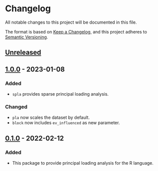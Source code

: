 # Changelog

All notable changes to this project will be documented in this file.

The format is based on [Keep a Changelog](https://keepachangelog.com/en/1.0.0/),
and this project adheres to [Semantic Versioning](https://semver.org/spec/v2.0.0.html).

## [Unreleased]

## [1.0.0] - 2023-01-08

### Added 

- `spla` provides sparse principal loading analysis.

### Changed

- `pla` now scales the dataset by default.
- `block` now includes `ev_influenced` as new parameter.


## [0.1.0] - 2022-02-12

### Added

- This package to provide principal loading analysis for the R language.

[unreleased]: https://github.com/Ronho/prinvars/compare/v1.0.0...HEAD
[1.0.0]: https://github.com/Ronho/prinvars/compare/v0.1.0...v1.0.0
[0.1.0]: https://github.com/Ronho/prinvars/tree/v0.1.0
